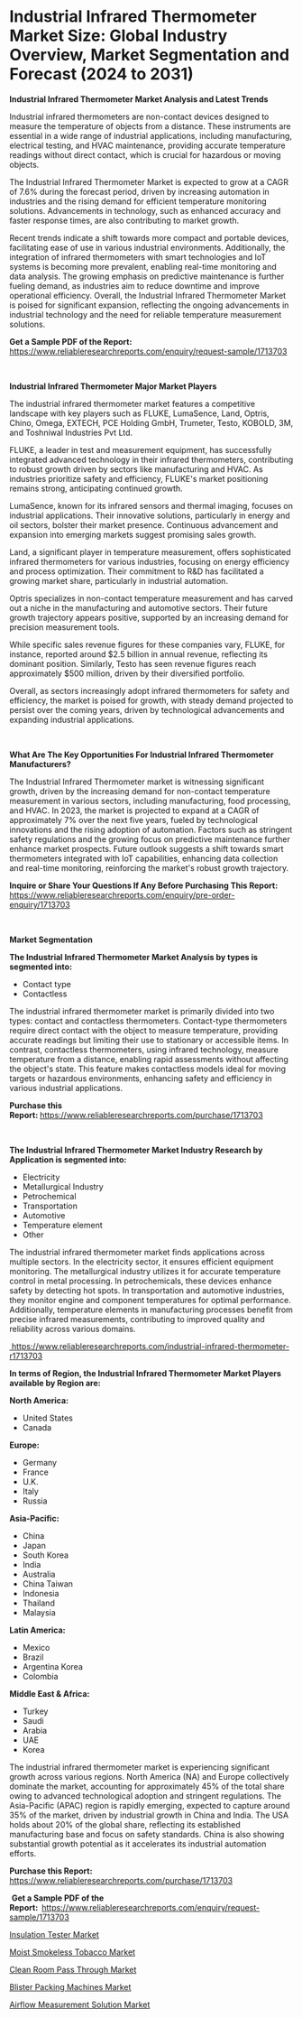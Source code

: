 <p><h1>Industrial Infrared Thermometer Market Size: Global Industry Overview, Market Segmentation and Forecast (2024 to 2031)</h1></p><p><strong>Industrial Infrared Thermometer Market Analysis and Latest Trends</strong></p>
<p><p>Industrial infrared thermometers are non-contact devices designed to measure the temperature of objects from a distance. These instruments are essential in a wide range of industrial applications, including manufacturing, electrical testing, and HVAC maintenance, providing accurate temperature readings without direct contact, which is crucial for hazardous or moving objects. </p><p>The Industrial Infrared Thermometer Market is expected to grow at a CAGR of 7.6% during the forecast period, driven by increasing automation in industries and the rising demand for efficient temperature monitoring solutions. Advancements in technology, such as enhanced accuracy and faster response times, are also contributing to market growth. </p><p>Recent trends indicate a shift towards more compact and portable devices, facilitating ease of use in various industrial environments. Additionally, the integration of infrared thermometers with smart technologies and IoT systems is becoming more prevalent, enabling real-time monitoring and data analysis. The growing emphasis on predictive maintenance is further fueling demand, as industries aim to reduce downtime and improve operational efficiency. Overall, the Industrial Infrared Thermometer Market is poised for significant expansion, reflecting the ongoing advancements in industrial technology and the need for reliable temperature measurement solutions.</p></p>
<p><strong>Get a Sample PDF of the Report:&nbsp;</strong> <a href="https://www.reliableresearchreports.com/enquiry/request-sample/1713703?utm_campaign=34&utm_medium=2&utm_source=Github&utm_content=ia&utm_term=22102024&utm_id=industrial-infrared-thermometer">https://www.reliableresearchreports.com/enquiry/request-sample/1713703</a></p>
<p>&nbsp;</p>
<p><strong>Industrial Infrared Thermometer Major Market Players</strong></p>
<p><p>The industrial infrared thermometer market features a competitive landscape with key players such as FLUKE, LumaSence, Land, Optris, Chino, Omega, EXTECH, PCE Holding GmbH, Trumeter, Testo, KOBOLD, 3M, and Toshniwal Industries Pvt Ltd. </p><p>FLUKE, a leader in test and measurement equipment, has successfully integrated advanced technology in their infrared thermometers, contributing to robust growth driven by sectors like manufacturing and HVAC. As industries prioritize safety and efficiency, FLUKE's market positioning remains strong, anticipating continued growth.</p><p>LumaSence, known for its infrared sensors and thermal imaging, focuses on industrial applications. Their innovative solutions, particularly in energy and oil sectors, bolster their market presence. Continuous advancement and expansion into emerging markets suggest promising sales growth.</p><p>Land, a significant player in temperature measurement, offers sophisticated infrared thermometers for various industries, focusing on energy efficiency and process optimization. Their commitment to R&D has facilitated a growing market share, particularly in industrial automation.</p><p>Optris specializes in non-contact temperature measurement and has carved out a niche in the manufacturing and automotive sectors. Their future growth trajectory appears positive, supported by an increasing demand for precision measurement tools.</p><p>While specific sales revenue figures for these companies vary, FLUKE, for instance, reported around $2.5 billion in annual revenue, reflecting its dominant position. Similarly, Testo has seen revenue figures reach approximately $500 million, driven by their diversified portfolio.</p><p>Overall, as sectors increasingly adopt infrared thermometers for safety and efficiency, the market is poised for growth, with steady demand projected to persist over the coming years, driven by technological advancements and expanding industrial applications.</p></p>
<p>&nbsp;</p>
<p><strong>What Are The Key Opportunities For Industrial Infrared Thermometer Manufacturers?</strong></p>
<p><p>The Industrial Infrared Thermometer market is witnessing significant growth, driven by the increasing demand for non-contact temperature measurement in various sectors, including manufacturing, food processing, and HVAC. In 2023, the market is projected to expand at a CAGR of approximately 7% over the next five years, fueled by technological innovations and the rising adoption of automation. Factors such as stringent safety regulations and the growing focus on predictive maintenance further enhance market prospects. Future outlook suggests a shift towards smart thermometers integrated with IoT capabilities, enhancing data collection and real-time monitoring, reinforcing the market's robust growth trajectory.</p></p>
<p><strong>Inquire or Share Your Questions If Any Before Purchasing This Report:</strong> <a href="https://www.reliableresearchreports.com/enquiry/pre-order-enquiry/1713703?utm_campaign=34&utm_medium=2&utm_source=Github&utm_content=ia&utm_term=22102024&utm_id=industrial-infrared-thermometer">https://www.reliableresearchreports.com/enquiry/pre-order-enquiry/1713703</a></p>
<p>&nbsp;</p>
<p><strong>Market Segmentation</strong></p>
<p><strong>The Industrial Infrared Thermometer Market Analysis by types is segmented into:</strong></p>
<p><ul><li>Contact type</li><li>Contactless</li></ul></p>
<p><p>The industrial infrared thermometer market is primarily divided into two types: contact and contactless thermometers. Contact-type thermometers require direct contact with the object to measure temperature, providing accurate readings but limiting their use to stationary or accessible items. In contrast, contactless thermometers, using infrared technology, measure temperature from a distance, enabling rapid assessments without affecting the object's state. This feature makes contactless models ideal for moving targets or hazardous environments, enhancing safety and efficiency in various industrial applications.</p></p>
<p><strong>Purchase this Report:&nbsp;</strong><a href="https://www.reliableresearchreports.com/purchase/1713703?utm_campaign=34&utm_medium=2&utm_source=Github&utm_content=ia&utm_term=22102024&utm_id=industrial-infrared-thermometer">https://www.reliableresearchreports.com/purchase/1713703</a></p>
<p>&nbsp;</p>
<p><strong>The Industrial Infrared Thermometer Market Industry Research by Application is segmented into:</strong></p>
<p><ul><li>Electricity</li><li>Metallurgical Industry</li><li>Petrochemical</li><li>Transportation</li><li>Automotive</li><li>Temperature element</li><li>Other</li></ul></p>
<p><p>The industrial infrared thermometer market finds applications across multiple sectors. In the electricity sector, it ensures efficient equipment monitoring. The metallurgical industry utilizes it for accurate temperature control in metal processing. In petrochemicals, these devices enhance safety by detecting hot spots. In transportation and automotive industries, they monitor engine and component temperatures for optimal performance. Additionally, temperature elements in manufacturing processes benefit from precise infrared measurements, contributing to improved quality and reliability across various domains.</p></p>
<p><a href="https://www.reliableresearchreports.com/industrial-infrared-thermometer-r1713703?utm_campaign=34&utm_medium=2&utm_source=Github&utm_content=ia&utm_term=22102024&utm_id=industrial-infrared-thermometer">&nbsp;https://www.reliableresearchreports.com/industrial-infrared-thermometer-r1713703</a></p>
<p><strong>In terms of Region, the Industrial Infrared Thermometer Market Players available by Region are:</strong></p>
<p>
    <p> <strong> North America: </strong>
        <ul>
            <li>United States</li>
            <li>Canada</li>
        </ul>
        </p> 
    <p> <strong> Europe: </strong>
        <ul>
            <li>Germany</li>
            <li>France</li>
            <li>U.K.</li>
            <li>Italy</li>
            <li>Russia</li>
        </ul>
        </p> 
    <p> <strong> Asia-Pacific: </strong>
        <ul>
            <li>China</li>
            <li>Japan</li>
            <li>South Korea</li>
            <li>India</li>
            <li>Australia</li>
            <li>China Taiwan</li>
            <li>Indonesia</li>
            <li>Thailand</li>
            <li>Malaysia</li>
        </ul>
        </p> 
    <p> <strong> Latin America: </strong>
        <ul>
            <li>Mexico</li>
            <li>Brazil</li>
            <li>Argentina Korea</li>
            <li>Colombia</li>
        </ul>
        </p> 
    <p> <strong> Middle East & Africa: </strong>
        <ul>
            <li>Turkey</li>
            <li>Saudi</li>
            <li>Arabia</li>
            <li>UAE</li>
            <li>Korea</li>
        </ul>
    </p>
    </p>
<p><p>The industrial infrared thermometer market is experiencing significant growth across various regions. North America (NA) and Europe collectively dominate the market, accounting for approximately 45% of the total share owing to advanced technological adoption and stringent regulations. The Asia-Pacific (APAC) region is rapidly emerging, expected to capture around 35% of the market, driven by industrial growth in China and India. The USA holds about 20% of the global share, reflecting its established manufacturing base and focus on safety standards. China is also showing substantial growth potential as it accelerates its industrial automation efforts.</p></p>
<p><strong>Purchase this Report: </strong><a href="https://www.reliableresearchreports.com/purchase/1713703?utm_campaign=34&utm_medium=2&utm_source=Github&utm_content=ia&utm_term=22102024&utm_id=industrial-infrared-thermometer">https://www.reliableresearchreports.com/purchase/1713703</a></p>
<p>&nbsp;<strong>Get a Sample PDF of the Report:&nbsp;&nbsp;</strong><a href="https://www.reliableresearchreports.com/enquiry/request-sample/1713703?utm_campaign=34&utm_medium=2&utm_source=Github&utm_content=ia&utm_term=22102024&utm_id=industrial-infrared-thermometer">https://www.reliableresearchreports.com/enquiry/request-sample/1713703</a></p>
<p><strong></strong></p>
<p><p><a href="https://github.com/yoshih12/Market-Research-Report-List-4/blob/main/insulation-tester-market.md?utm_campaign=34&utm_medium=2&utm_source=Github&utm_content=ia&utm_term=22102024&utm_id=industrial-infrared-thermometer">Insulation Tester Market</a></p><p><a href="https://www.linkedin.com/pulse/moist-smokeless-tobacco-industry-sector-market-dynamics-fjnec?utm_campaign=34&utm_medium=2&utm_source=Github&utm_content=ia&utm_term=22102024&utm_id=industrial-infrared-thermometer">Moist Smokeless Tobacco Market</a></p><p><a href="https://issuu.com/reportprime-2/docs/clean-room-pass-through-market-size_5947114269ed96?utm_campaign=34&utm_medium=2&utm_source=Github&utm_content=ia&utm_term=22102024&utm_id=industrial-infrared-thermometer">Clean Room Pass Through Market</a></p><p><a href="https://issuu.com/reportprime-2/docs/blister-packing-machines-market-siz_12818a05a0ceca?utm_campaign=34&utm_medium=2&utm_source=Github&utm_content=ia&utm_term=22102024&utm_id=industrial-infrared-thermometer">Blister Packing Machines Market</a></p><p><a href="https://github.com/symvarepaci/Market-Research-Report-List-1/blob/main/airflow-measurement-solution-market.md?utm_campaign=34&utm_medium=2&utm_source=Github&utm_content=ia&utm_term=22102024&utm_id=industrial-infrared-thermometer">Airflow Measurement Solution Market</a></p></p>